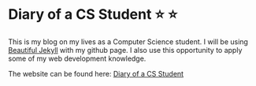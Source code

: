 # Diary of a CS Student :star: :star:

This is my blog on my lives as a Computer Science student. I will be using [Beautiful Jekyll](https://github.com/daattali/beautiful-jekyll)
with my github page. I also use this opportunity to apply some of my web development knowledge.

The website can be found here: [Diary of a CS Student](https://csdiary.me)